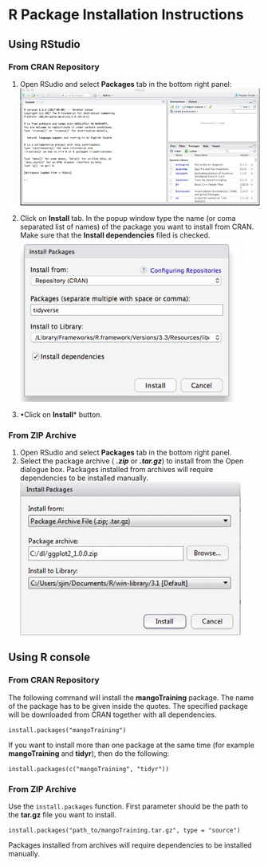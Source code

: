 # R Package Installation Instructions

## Using RStudio

###  From CRAN Repository

1. Open RSudio and select **Packages** tab in the bottom right panel:
    ![](pkg1.png?raw=true)

2. Click on **Install** tab. In the popup window type the name (or coma separated list of names) of the package you want to install from CRAN. Make sure that the **Install dependencies** filed is checked.
 ![](pkg2.png?raw=true)
 3.	•Click on **Install*** button.
 




###  From ZIP Archive
1. Open RSudio and select **Packages** tab in the bottom right panel.
2. Select the package archive ( ***.zip*** or ***.tar.gz***) to install from the Open dialogue box. Packages installed from archives will require dependencies to be installed manually.
 ![](pkg3.png?raw=true)



## Using R console

###  From CRAN Repository

The following command will install the  **mangoTraining** package.  The name of the package has to be given inside the quotes. The specified package will be downloaded from CRAN together with all dependencies.
```
install.packages("mangoTraining")
```
If you want to install more than one package at the same time (for example **mangoTraining** and **tidyr**), then do the following:

```
install.packages(c("mangoTraining", "tidyr"))
```

###  From ZIP Archive

Use the `install.packages` function. First parameter should be the path to the **tar.gz** file you want to install. 
```
install.packages("path_to/mangoTraining.tar.gz", type = "source")
```
Packages installed from archives will require dependencies to be installed manually.
